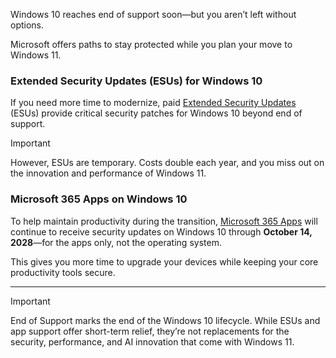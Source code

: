 Windows 10 reaches end of support soon—but you aren’t left without options.

Microsoft offers paths to stay protected while you plan your move to Windows 11.

### Extended Security Updates (ESUs) for Windows 10

If you need more time to modernize, paid [Extended Security Updates](/windows/whats-new/extended-security-updates) (ESUs) provide critical security patches for Windows 10 beyond end of support.

> [!IMPORTANT]
> However, ESUs are temporary. Costs double each year, and you miss out on the innovation and performance of Windows 11.

### Microsoft 365 Apps on Windows 10

To help maintain productivity during the transition, [Microsoft 365 Apps](/microsoft-365-apps/end-of-support/windows-10-support) will continue to receive security updates on Windows 10 through **October 14, 2028**—for the apps only, not the operating system.

This gives you more time to upgrade your devices while keeping your core productivity tools secure.

---


> [!IMPORTANT]
> End of Support marks the end of the Windows 10 lifecycle. While ESUs and app support offer short-term relief, they’re not replacements for the security, performance, and AI innovation that come with Windows 11.